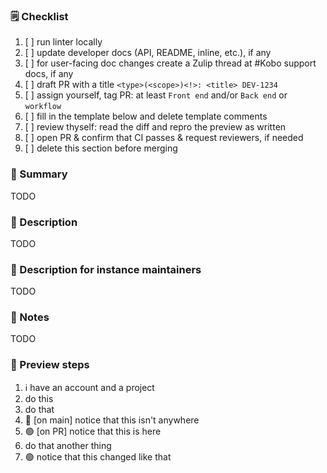 ### 🗒️ Checklist

1. [ ] run linter locally
2. [ ] update developer docs (API, README, inline, etc.), if any
3. [ ] for user-facing doc changes create a Zulip thread at #Kobo support docs, if any
4. [ ] draft PR with a title `<type>(<scope>)<!>: <title> DEV-1234`
5. [ ] assign yourself, tag PR: at least `Front end` and/or `Back end` or `workflow`
6. [ ] fill in the template below and delete template comments
7. [ ] review thyself: read the diff and repro the preview as written
8. [ ] open PR & confirm that CI passes & request reviewers, if needed
9. [ ] delete this section before merging

### 📣 Summary
<!-- Delete this section if changes are internal only. -->
<!-- One sentence summary for the public changelog, worded for non-technical seasoned Kobo users. -->

TODO

### 📖 Description
<!-- Delete this section if summary already said everything. -->
<!-- Full description for the public changelog, worded for non-technical seasoned Kobo users. -->

TODO

### 👷 Description for instance maintainers
<!-- Delete this section if everything is already said above. -->
<!-- Full description for the public changelog, worded for technical Kobo instance maintainers. -->

TODO

### 💭 Notes
<!-- Delete this section if empty. -->
<!-- Anything else useful that's not said above,worded for
reviewers, testers, and future git archaeologist collegues. Examples:
- screenshots, copy-pasted logs, etc.
- what was tried but didn't work,
- conscious short-term vs long-term tradeoffs,
- proactively answer likely questions,
-->

TODO

### 👀 Preview steps
<!-- Delete this section if behavior can't change. -->
<!-- If behavior changes or merely may change, add a preview of a minimal happy path. -->

1. ℹ️ have an account and a project
2. do this
3. do that
4. 🔴 [on main] notice that this isn't anywhere
5. 🟢 [on PR] notice that this is here
6. do that another thing
7. 🟢 notice that this changed like that

